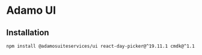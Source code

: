 # Adamo UI

## Installation

```bash
npm install @adamosuiteservices/ui react-day-picker@^19.11.1 cmdk@^1.1.1 date-fns@^4.1.0
```
